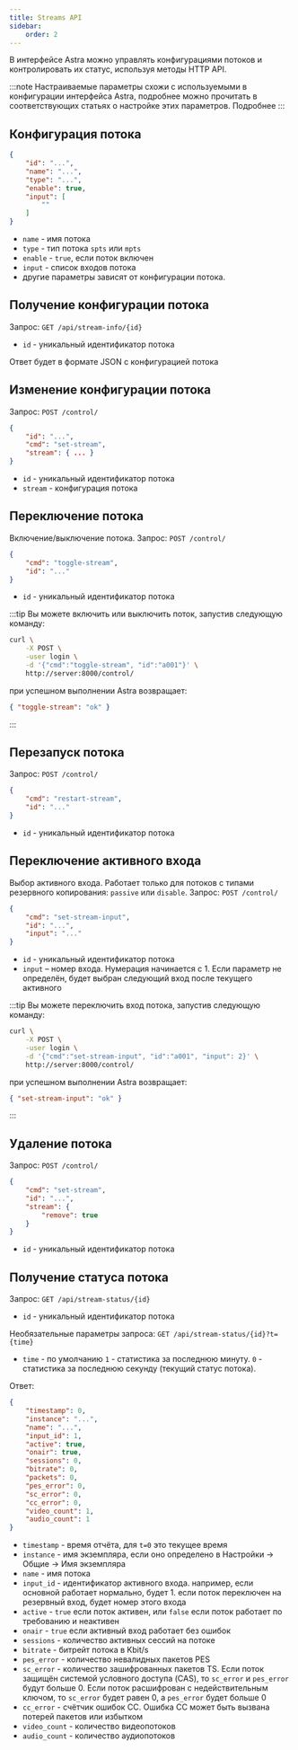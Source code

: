 ```yaml
---
title: Streams API
sidebar:
    order: 2
---
```


В интерфейсе Astra можно управлять конфигурациями потоков и контролировать их статус, используя методы HTTP API.

:::note
Настраиваемые параметры схожи с используемыми в конфигурации интерфейса Astra, подробнее можно прочитать в соответствующих статьях о настройке этих параметров. Подробнее
:::

## Конфигурация потока

```json
{
    "id": "...",
    "name": "...",
    "type": "...",
    "enable": true,
    "input": [
        ""
    ]
}
```

- `name` - имя потока
- `type` - тип потока `spts` или `mpts`
- `enable` - `true`, если поток включен
- `input` - список входов потока
- другие параметры зависят от конфигурации потока.

## Получение конфигурации потока

Запрос: `GET /api/stream-info/{id}`

- `id` - уникальный идентификатор потока

Ответ будет в формате JSON с конфигурацией потока

## Изменение конфигурации потока

Запрос: `POST /control/`

```json
{
    "id": "...",
    "cmd": "set-stream",
    "stream": { ... }
}
```

- `id` - уникальный идентификатор потока
- `stream` - конфигурация потока

## Переключение потока

Включение/выключение потока. Запрос: `POST /control/`

```json
{
    "cmd": "toggle-stream",
    "id": "..."
}
```

- `id` - уникальный идентификатор потока

:::tip
Вы можете включить или выключить поток, запустив следующую команду:

```sh
curl \
    -X POST \
    -user login \
    -d '{"cmd":"toggle-stream", "id":"a001"}' \
    http://server:8000/control/
```

при успешном выполнении Astra возвращает:

```json
{ "toggle-stream": "ok" }
```
:::

## Перезапуск потока

Запрос: `POST /control/`

```json
{
    "cmd": "restart-stream",
    "id": "..."
}
```

- `id` - уникальный идентификатор потока

## Переключение активного входа

Выбор активного входа. Работает только для потоков с типами резервного копирования: `passive` или `disable`. Запрос: `POST /control/`

```json
{
    "cmd": "set-stream-input",
    "id": "...",
    "input": "..."
}
```

- `id` - уникальный идентификатор потока
- `input` – номер входа. Нумерация начинается с 1. Если параметр не определён, будет выбран следующий вход после текущего активного

:::tip
Вы можете переключить вход потока, запустив следующую команду:

```sh
curl \
    -X POST \
    -user login \
    -d '{"cmd":"set-stream-input", "id":"a001", "input": 2}' \
    http://server:8000/control/
```

при успешном выполнении Astra возвращает:

```json
{ "set-stream-input": "ok" }
```
:::

## Удаление потока

Запрос: `POST /control/`

```json
{
    "cmd": "set-stream",
    "id": "...",
    "stream": {
        "remove": true
    }
}
```

- `id` - уникальный идентификатор потока

## Получение статуса потока

Запрос: `GET /api/stream-status/{id}`

- `id` - уникальный идентификатор потока

Необязательные параметры запроса: `GET /api/stream-status/{id}?t={time}`

- `time` - по умолчанию `1` - статистика за последнюю минуту. `0` - статистика за последнюю секунду (текущий статус потока).

Ответ:

```json
{
    "timestamp": 0,
    "instance": "...",
    "name": "...",
    "input_id": 1,
    "active": true,
    "onair": true,
    "sessions": 0,
    "bitrate": 0,
    "packets": 0,
    "pes_error": 0,
    "sc_error": 0,
    "cc_error": 0,
    "video_count": 1,
    "audio_count": 1
}
```

- `timestamp` - время отчёта, для `t=0` это текущее время
- `instance` - имя экземпляра, если оно определено в Настройки → Общие → Имя экземпляра
- `name` - имя потока
- `input_id` - идентификатор активного входа. например, если основной работает нормально, будет 1. если поток переключен на резервный вход, будет номер этого входа
- `active` - `true` если поток активен, или `false` если поток работает по требованию и неактивен
- `onair` - `true` если активный вход работает без ошибок
- `sessions` - количество активных сессий на потоке
- `bitrate` - битрейт потока в Kbit/s
- `pes_error` - количество невалидных пакетов PES
- `sc_error` - количество зашифрованных пакетов TS. Если поток защищён системой условного доступа (CAS), то `sc_error` и `pes_error` будут больше 0. Если поток расшифрован с недействительным ключом, то `sc_error` будет равен 0, а `pes_error` будет больше 0
- `cc_error` - счётчик ошибок CC. Ошибка CC может быть вызвана потерей пакетов или избытком
- `video_count` - количество видеопотоков
- `audio_count` - количество аудиопотоков